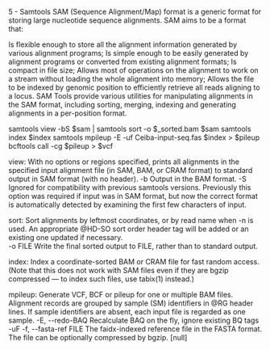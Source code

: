 5 - Samtools
SAM (Sequence Alignment/Map) format is a generic format for storing large nucleotide sequence alignments. SAM aims to be a format that:

Is flexible enough to store all the alignment information generated by various alignment programs;
Is simple enough to be easily generated by alignment programs or converted from existing alignment formats;
Is compact in file size;
Allows most of operations on the alignment to work on a stream without loading the whole alignment into memory;
Allows the file to be indexed by genomic position to efficiently retrieve all reads aligning to a locus.
SAM Tools provide various utilities for manipulating alignments in the SAM format, including sorting, merging, indexing and generating alignments in a per-position format.

samtools view -bS $sam | samtools sort -o $_sorted.bam $sam
samtools index $index
samtools mpileup -E -uf Ceiba-input-seq.fas  $index > $pileup
bcftools call -cg $pileup > $vcf

view: With no options or regions specified, prints all alignments in the specified input alignment file (in SAM, BAM, or CRAM format) to standard output in SAM format (with no header).
-b Output in the BAM format.
-S Ignored for compatibility with previous samtools versions. Previously this option was required if input was in SAM format, but now the correct format is automatically detected by examining the first few characters of input.

sort: Sort alignments by leftmost coordinates, or by read name when -n is used. An appropriate @HD-SO sort order header tag will be added or an existing one updated if necessary.  
-o FILE Write the final sorted output to FILE, rather than to standard output.

index: Index a coordinate-sorted BAM or CRAM file for fast random access. (Note that this does not work with SAM files even if they are bgzip compressed — to index such files, use tabix(1) instead.)

mpileup: Generate VCF, BCF or pileup for one or multiple BAM files. Alignment records are grouped by sample (SM) identifiers in @RG header lines. If sample identifiers are absent, each input file is regarded as one sample.
-E, --redo-BAQ Recalculate BAQ on the fly, ignore existing BQ tags
-uF -f, --fasta-ref FILE
The faidx-indexed reference file in the FASTA format. The file can be optionally compressed by bgzip. [null]